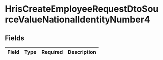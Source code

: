 # HrisCreateEmployeeRequestDtoSourceValueNationalIdentityNumber4


## Fields

| Field       | Type        | Required    | Description |
| ----------- | ----------- | ----------- | ----------- |